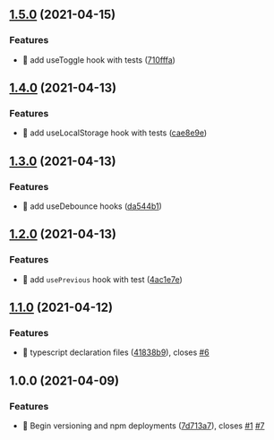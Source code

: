 ## [1.5.0](https://github.com/SelectQuoteLabs/SQHooks/compare/v1.4.0...v1.5.0) (2021-04-15)


### Features

* 🎸 add useToggle hook with tests ([710fffa](https://github.com/SelectQuoteLabs/SQHooks/commit/710fffa4db8cc6b789b0026d5e6411a79b211238))

## [1.4.0](https://github.com/SelectQuoteLabs/SQHooks/compare/v1.3.0...v1.4.0) (2021-04-13)


### Features

* 🎸 add useLocalStorage hook with tests ([cae8e9e](https://github.com/SelectQuoteLabs/SQHooks/commit/cae8e9e50ab1ab3cc489f407874c93f062faec6f))

## [1.3.0](https://github.com/SelectQuoteLabs/SQHooks/compare/v1.2.0...v1.3.0) (2021-04-13)


### Features

* 🎸 add useDebounce hooks ([da544b1](https://github.com/SelectQuoteLabs/SQHooks/commit/da544b1b7a07a875f85dc3095aa8be47957d3eb1))

## [1.2.0](https://github.com/SelectQuoteLabs/SQHooks/compare/v1.1.0...v1.2.0) (2021-04-13)


### Features

* 🎸 add `usePrevious` hook with test ([4ac1e7e](https://github.com/SelectQuoteLabs/SQHooks/commit/4ac1e7e369114fbc50efb708d01df84b9b3635c1))

## [1.1.0](https://github.com/SelectQuoteLabs/SQHooks/compare/v1.0.0...v1.1.0) (2021-04-12)


### Features

* 🎸 typescript declaration files ([41838b9](https://github.com/SelectQuoteLabs/SQHooks/commit/41838b915ba6ab9205f458cd79c3bbf9416e101f)), closes [#6](https://github.com/SelectQuoteLabs/SQHooks/issues/6)

## 1.0.0 (2021-04-09)


### Features

* 🎸 Begin versioning and npm deployments ([7d713a7](https://github.com/SelectQuoteLabs/SQHooks/commit/7d713a7870f6ac11a38c769768f14392121db03e)), closes [#1](https://github.com/SelectQuoteLabs/SQHooks/issues/1) [#7](https://github.com/SelectQuoteLabs/SQHooks/issues/7)
